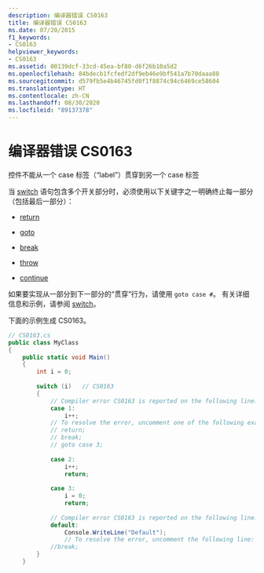 ```yaml
---
description: 编译器错误 CS0163
title: 编译器错误 CS0163
ms.date: 07/20/2015
f1_keywords:
- CS0163
helpviewer_keywords:
- CS0163
ms.assetid: 00139dcf-33cd-45ea-bf80-d6f26b10a5d2
ms.openlocfilehash: 84bdecb1fcfedf2df9eb46e9bf541a7b70daaa88
ms.sourcegitcommit: d579fb5e4b46745fd0f1f8874c94c6469ce58604
ms.translationtype: HT
ms.contentlocale: zh-CN
ms.lasthandoff: 08/30/2020
ms.locfileid: "89137378"
---
```

# <a name="compiler-error-cs0163"></a>编译器错误 CS0163
控件不能从一个 case 标签（“label”）贯穿到另一个 case 标签  
  
 当 [switch](../keywords/switch.md) 语句包含多个开关部分时，必须使用以下关键字之一明确终止每一部分（包括最后一部分）：  
  
- [return](../keywords/return.md)  
  
- [goto](../keywords/goto.md)  
  
- [break](../keywords/break.md)  
  
- [throw](../keywords/throw.md)  
  
- [continue](../keywords/continue.md)  
  
 如果要实现从一部分到下一部分的“贯穿”行为，请使用 `goto case #`。 有关详细信息和示例，请参阅 [switch](../keywords/switch.md)。  
  
 下面的示例生成 CS0163。  
  
```csharp  
// CS0163.cs  
public class MyClass  
{  
    public static void Main()  
    {  
        int i = 0;  
  
        switch (i)   // CS0163  
        {  
            // Compiler error CS0163 is reported on the following line.  
            case 1:  
                i++;  
            // To resolve the error, uncomment one of the following example statements.  
            // return;  
            // break;  
            // goto case 3;  
  
            case 2:  
                i++;  
                return;  
  
            case 3:  
                i = 0;  
                return;  
  
            // Compiler error CS0163 is reported on the following line.  
            default:  
                Console.WriteLine("Default");  
                // To resolve the error, uncomment the following line:  
            //break;  
        }  
    }  
```

